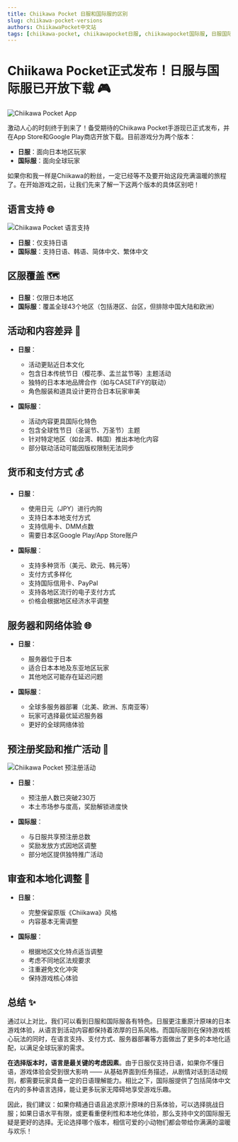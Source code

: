 ```yaml
---
title: Chiikawa Pocket 日服和国际服的区别
slug: chiikawa-pocket-versions
authors: ChiikawaPocket中文站
tags: [chiikawa-pocket, chiikawapocket日服, chiikawapocket国际服, 日服国际服对比, 手游语言, 游戏本地化, 手机游戏, 可爱游戏, 休闲游戏, 萌系游戏]
---
```


# Chiikawa Pocket正式发布！日服与国际服已开放下载 🎮

![Chiikawa Pocket App](/img/blog/chiikawa-app.png)

激动人心的时刻终于到来了！备受期待的Chiikawa Pocket手游现已正式发布，并在App Store和Google Play商店开放下载。目前游戏分为两个版本：

- **日服**：面向日本地区玩家
- **国际服**：面向全球玩家

如果你和我一样是Chiikawa的粉丝，一定已经等不及要开始这段充满温暖的旅程了。在开始游戏之前，让我们先来了解一下这两个版本的具体区别吧！ 

## 语言支持 🌐

![Chiikawa Pocket 语言支持](/img/blog/chiikawa-pocket-language.png)

- **日服**：仅支持日语
- **国际服**：支持日语、韩语、简体中文、繁体中文

## 区服覆盖 🗺️

- **日服**：仅限日本地区
- **国际服**：覆盖全球43个地区（包括港区、台区，但排除中国大陆和欧洲）

## 活动和内容差异 🎋

- **日服**：
  - 活动更贴近日本文化
  - 包含日本传统节日（樱花季、盂兰盆节等）主题活动
  - 独特的日本本地品牌合作（如与CASETiFY的联动）
  - 角色服装和道具设计更符合日本玩家审美

- **国际服**：
  - 活动内容更具国际化特色
  - 包含全球性节日（圣诞节、万圣节）主题
  - 针对特定地区（如台湾、韩国）推出本地化内容
  - 部分联动活动可能因版权限制无法同步

## 货币和支付方式 💰

- **日服**：
  - 使用日元（JPY）进行内购
  - 支持日本本地支付方式
  - 支持信用卡、DMM点数
  - 需要日本区Google Play/App Store账户

- **国际服**：
  - 支持多种货币（美元、欧元、韩元等）
  - 支付方式多样化
  - 支持国际信用卡、PayPal
  - 支持各地区流行的电子支付方式
  - 价格会根据地区经济水平调整

## 服务器和网络体验 🌐

- **日服**：
  - 服务器位于日本
  - 适合日本本地及东亚地区玩家
  - 其他地区可能存在延迟问题

- **国际服**：
  - 全球多服务器部署（北美、欧洲、东南亚等）
  - 玩家可选择最优延迟服务器
  - 更好的全球网络体验

## 预注册奖励和推广活动 🎁

![Chiikawa Pocket 预注册活动](/img/blog/chiikawa-pocket-prelaunch.png)

- **日服**：
  - 预注册人数已突破230万
  - 本土市场参与度高，奖励解锁进度快

- **国际服**：
  - 与日服共享预注册总数
  - 奖励发放方式因地区调整
  - 部分地区提供独特推广活动

## 审查和本地化调整 🔄

- **日服**：
  - 完整保留原版《Chiikawa》风格
  - 内容基本无需调整

- **国际服**：
  - 根据地区文化特点适当调整
  - 考虑不同地区法规要求
  - 注重避免文化冲突
  - 保持游戏核心体验 

## 总结 ✨

通过以上对比，我们可以看到日服和国际服各有特色。日服更注重原汁原味的日本游戏体验，从语言到活动内容都保持着浓厚的日系风格。而国际服则在保持游戏核心玩法的同时，在语言支持、支付方式、服务器部署等方面做出了更多的本地化适配，以满足全球玩家的需求。

**在选择版本时，语言是最关键的考虑因素**。由于日服仅支持日语，如果你不懂日语，游戏体验会受到很大影响 —— 从基础界面到任务描述，从剧情对话到活动规则，都需要玩家具备一定的日语理解能力。相比之下，国际服提供了包括简体中文在内的多种语言选择，能让更多玩家无障碍地享受游戏乐趣。

因此，我们建议：如果你精通日语且追求原汁原味的日系体验，可以选择挑战日服；如果日语水平有限，或更看重便利性和本地化体验，那么支持中文的国际服无疑是更好的选择。无论选择哪个版本，相信可爱的小动物们都会带给你满满的温暖与欢乐！ 